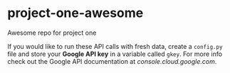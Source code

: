 # project-one-awesome
Awesome repo for project one

If you would like to run these API calls with fresh data, create a `config.py` file and store your **Google API key** in a variable called `gkey`. For more info check out the Google API documentation at _console.cloud.google.com_.
